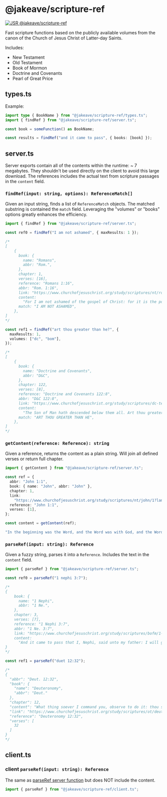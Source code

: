 # @jakeave/scripture-ref

[![JSR @jakeave/scripture-ref](https://jsr.io/badges/@jakeave)](https://jsr.io/@jakeave/scripture-ref)

Fast scripture functions based on the publicly available volumes from the canon
of the Church of Jesus Christ of Latter-day Saints.

Includes:

- New Testament
- Old Testament
- Book of Mormon
- Doctrine and Covenants
- Pearl of Great Price

## types.ts

Example:

```typescript
import type { BookName } from "@jakeave/scripture-ref/types.ts";
import { findRef } from "@jakeave/scripture-ref/server.ts";

const book = someFunction() as BookName;

const results = findRef("and it came to pass", { books: [book] });
```

## server.ts

Server exports contain all of the contents within the runtime: ~ 7 megabytes.
They shouldn't be used directly on the client to avoid this large download. The
references includes the actual text from scripture passages in the `content`
field.

### `findRef(input: string, options): ReferenceMatch[]`

Given an input string, finds a list of `ReferenceMatch` objects. The matched
substring is contained the `match` field. Leveraging the "volumes" or "books"
options greatly enhances the efficiency.

```typescript
import { findRef } from "@jakeave/scripture-ref/server.ts";

const ref0 = findRef("I am not ashamed", { maxResults: 1 });

/*
[
    {
      book: {
        name: "Romans",
        abbr: "Rom.",
      },
      chapter: 1,
      verses: [16],
      reference: "Romans 1:16",
      abbr: "Rom. 1:16",
      link: "https://www.churchofjesuschrist.org/study/scriptures/nt/rom/1?lang=eng&id=p16#p16",
      content:
        "For I am not ashamed of the gospel of Christ: for it is the power of God unto salvation to every one that believeth; to the Jew first, and also to the Greek.",
      match: "I AM NOT ASHAMED",
    },
]
*/

const ref1 = findRef("art thou greater than he?", {
  maxResults: 1,
  volumes: ["dc", "bom"],
});

/*
[
    {
      book: {
        name: "Doctrine and Covenants",
        abbr: "D&C",
      },
      chapter: 122,
      verses: [8],
      reference: "Doctrine and Covenants 122:8",
      abbr: "D&C 122:8",
      link: "https://www.churchofjesuschrist.org/study/scriptures/dc-testament/dc/122?lang=eng&id=p8#p8",
      content:
        "The Son of Man hath descended below them all. Art thou greater than he?",
      match: "ART THOU GREATER THAN HE",
    },
]
*/
```

### `getContent(reference: Reference): string`

Given a reference, returns the content as a plain string. Will join all defined
verses or return full chapter.

```typescript
import { getContent } from "@jakeave/scripture-ref/server.ts";

const ref = {
  abbr: "John 1:1",
  book: { name: "John", abbr: "John" },
  chapter: 1,
  link:
    "https://www.churchofjesuschrist.org/study/scriptures/nt/john/1?lang=eng&id=p1#p1",
  reference: "John 1:1",
  verses: [1],
};

const content = getContent(ref);

"In the beginning was the Word, and the Word was with God, and the Word was God.";
```

### `parseRef(input: string): Reference`

Given a fuzzy string, parses it into a `Reference`. Includes the text in the
`content` field.

```typescript
import { parseRef } from "@jakeave/scripture-ref/server.ts";

const ref0 = parseRef("1 nephi 3:7");

/*
{
    book: {
      name: "1 Nephi",
      abbr: "1 Ne.",
    },
    chapter: 3,
    verses: [7],
    reference: "1 Nephi 3:7",
    abbr: "1 Ne. 3:7",
    link: "https://www.churchofjesuschrist.org/study/scriptures/bofm/1-ne/3?lang=eng&id=p7#p7",
    content:
      "And it came to pass that I, Nephi, said unto my father: I will go and do the things which the Lord hath commanded, for I know that the Lord giveth no commandments unto the children of men, save he shall prepare a way for them that they may accomplish the thing which he commandeth them.",
}
*/

const ref1 = parseRef("duet 12:32");

/*
{
  "abbr": "Deut. 12:32",
  "book": {
    "name": "Deuteronomy",
    "abbr": "Deut."
  },
  "chapter": 12,
  "content": "What thing soever I command you, observe to do it: thou shalt not add thereto, nor diminish from it.",
  "link": "https://www.churchofjesuschrist.org/study/scriptures/ot/deut/12?lang=eng&id=p32#p32",
  "reference": "Deuteronomy 12:32",
  "verses": [
    32
  ]
}
*/
```

## client.ts

### client `parseRef(input: string): Reference`

The same as [parseRef server function](#parserefinput-string-reference) but does
NOT include the content.

```typescript
import { parseRef } from "@jakeave/scripture-ref/client.ts";
```
